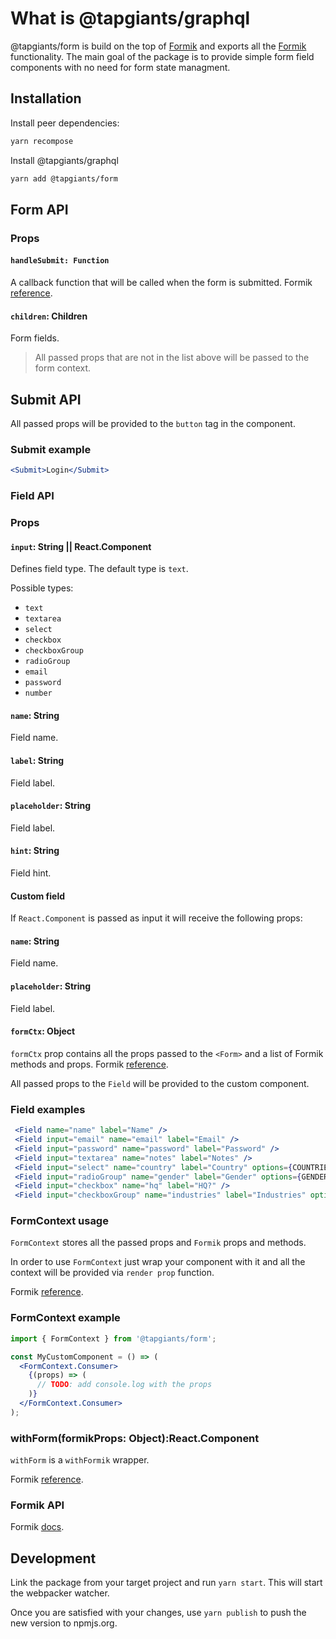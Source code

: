 # What is @tapgiants/graphql

@tapgiants/form is build on the top of [Formik](https://github.com/jaredpalmer/formik) and exports all
the [Formik](https://github.com/jaredpalmer/formik) functionality. The main goal of the package is to
provide simple form field components with no need for form state managment.

## Installation

Install peer dependencies:
```bash
yarn recompose
```

Install @tapgiants/graphql

```bash
yarn add @tapgiants/form
```

## Form API

### Props

#### `handleSubmit: Function`

A callback function that will be called when the form is submitted.
Formik [reference](https://jaredpalmer.com/formik/docs/api/withFormik#handlesubmit-values-values-formikbag-formikbag-void).

#### `children`: Children

Form fields.

>All passed props that are not in the list above will be passed to the form context.

## Submit API

All passed props will be provided to the `button` tag in the component.

### Submit example

```jsx
<Submit>Login</Submit>
```

### Field API

### Props

#### `input`: String || React.Component

Defines field type. The default type is `text`.

Possible types:
 * `text`
 * `textarea`
 * `select`
 * `checkbox`
 * `checkboxGroup`
 * `radioGroup`
 * `email`
 * `password`
 * `number`

#### `name`: String
Field name.

#### `label`: String
Field label.

#### `placeholder`: String
Field label.

#### `hint`: String
Field hint.

#### Custom field

If `React.Component` is passed as input it will receive the following props:

#### `name`: String
Field name.

#### `placeholder`: String
Field label.

#### `formCtx`: Object

`formCtx` prop contains all the props passed to the `<Form>` and
 a list of Formik methods and props. Formik [reference](https://jaredpalmer.com/formik/docs/api/formik#formik-render-methods-and-props).

All passed props to the `Field` will be provided to the custom component.

### Field examples

```jsx
 <Field name="name" label="Name" />
 <Field input="email" name="email" label="Email" />
 <Field input="password" name="password" label="Password" />
 <Field input="textarea" name="notes" label="Notes" />
 <Field input="select" name="country" label="Country" options={COUNTRIES} onChange={...} onBlur={...} />
 <Field input="radioGroup" name="gender" label="Gender" options={GENDERS} />
 <Field input="checkbox" name="hq" label="HQ?" />
 <Field input="checkboxGroup" name="industries" label="Industries" options={INDUSTRIES} />
```

### FormContext usage

`FormContext` stores all the passed props and `Formik` props and methods.

In order to use `FormContext` just wrap your component with it and all the context will be provided via `render prop` function.

Formik [reference](https://jaredpalmer.com/formik/docs/api/formik#formik-render-methods-and-props).

### FormContext example

```jsx
import { FormContext } from '@tapgiants/form';

const MyCustomComponent = () => (
  <FormContext.Consumer>
    {(props) => (
      // TODO: add console.log with the props
    )}
  </FormContext.Consumer>
);
```

### withForm(formikProps: Object):React.Component

`withForm` is a `withFormik` wrapper.

Formik [reference](https://jaredpalmer.com/formik/docs/api/withFormik).

### Formik API

Formik [docs](https://jaredpalmer.com/formik/docs/overview).

## Development

Link the package from your target project and run `yarn start`. This will start the webpacker watcher.

Once you are satisfied with your changes, use `yarn publish` to push the new version to npmjs.org.

